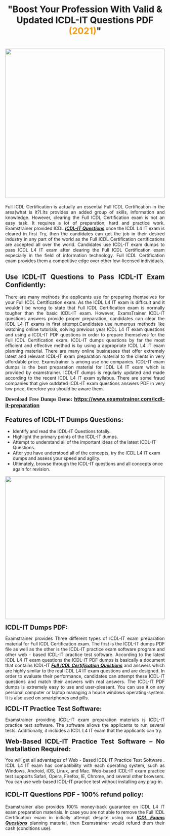 <h1 style="text-align: center;"><strong>"Boost Your Profession With Valid & Updated ICDL-IT Questions PDF <span style="color:#f39c12;">(</span><font color="#f39c12">2021)</font>"</strong></h1>

<h1><strong><a href="https://www.examstrainer.com/icdl-it-preparation"><img alt="" src="https://lh3.googleusercontent.com/pw/ACtC-3f8c-slHvsLmpoocRcSJ18CXwyuRuDgfxOBXx4IdSHEzjzfh_xOgpUBjgAAY02t4nrCZtN09VK0W3n2neEBZCEPjO0q0DqiUEWHT2FAznA-KvTY27ZQYN7h16PdyGeKKF-LX8DxtBlN22QRufsFJCN3=w1366-h541-no?authuser=0" style="width: 100%; height: 470px;" /></a></strong></h1>

<p style="text-align: justify;">Full ICDL Certification is actually an essential Full ICDL Certification in the area(what is it?).Its provides an added group of skills, information and knowledge. However, clearing the Full ICDL Certification exam is not an easy task. It requires a lot of preparation, hard and practice work. Examstrainer provided ICDL <em><a href="https://www.examstrainer.com/icdl-it-preparation"><strong>ICDL-IT Questions</strong></a></em> once the ICDL L4 IT exam is cleared in first Try, then the candidates can get the job in their desired industry in any part of the world as the Full ICDL Certification certifications are accepted all over the world. Candidates use ICDL-IT exam dumps to pass ICDL L4 IT exam after clearing the Full ICDL Certification exam especially in the field of information technology. Full ICDL Certification exam provides them a competitive edge over other low-licensed individuals.</p>

<h2 style="text-align: justify;"><strong>Use ICDL-IT Questions to Pass ICDL-IT Exam Confidently:</strong></h2>

<p style="text-align: justify;">There are many methods the applicants use for preparing themselves for your Full ICDL Certification exam. As the ICDL L4 IT exam is difficult and it wouldn’t be wrong to state that Full ICDL Certification exam is normally tougher than the basic ICDL-IT exam. However, ExamsTrainer ICDL-IT questions answers provide proper preparation, candidates can clear the ICDL L4 IT exams in first attempt.Candidates use numerous methods like watching online tutorials, solving previous year ICDL L4 IT exam questions and using a ICDL-IT PDF questions in order to prepare themselves for the Full ICDL Certification exam. ICDL-IT dumps questions by far the most efficient and effective method is by using a appropriate ICDL L4 IT exam planning material. There are many online businesses that offer extremely latest and relevant ICDL-IT exam preparation material to the clients in very affordable price. Examstrainer is among use one companies. ICDL-IT exam dumps is the best preparation material for ICDL L4 IT exam which is provided by examstrainer. ICDL-IT dumps is regularly updated and made according to the recent ICDL L4 IT exam syllabus. There are some fraud companies that give outdated ICDL-IT exam questions answers PDF in very low price, therefore you should be aware them.</p>

<p style="text-align: justify;"><span style="font-family:Georgia,serif;"><strong><span style="font-size:16px;">Download Free Dumps Demo:</span></strong></span> <span style="font-size:16px;"><strong><a href="https://www.examstrainer.com/icdl-it-preparation">https://www.examstrainer.com/icdl-it-preparation</a></strong></span></p>

<h3 style="text-align: justify;"><strong><span style="font-size:20px;">Features of ICDL-IT Dumps Questions:</span></strong></h3>

<ul>
	<li>Identify and read the ICDL-IT Questions totally.</li>
	<li>Highlight the primary points of the ICDL-IT dumps.</li>
	<li>Attempt to understand all of the important ideas of the latest ICDL-IT Questions.</li>
	<li>After you have understood all of the concepts, try the ICDL L4 IT exam dumps and assess your speed and agility.</li>
	<li>Ultimately, browse through the ICDL-IT questions and all concepts once again for revision.</li>
</ul>

<p><a href="https://www.examstrainer.com/full-icdl-certification-exam-questions"><img alt="" src="https://lh3.googleusercontent.com/pw/ACtC-3d_xTg0HpoP12oxsWWcg_1SUjqBFEuEO7WDQ368VPTl6ExuzazrYkK5jHsoYFCF8AGV0s9oMu3HExQh1rFBPlN69O0KP2LWrbcXqCrkT8zA2rOTvQ1BAvJxLBhtyb-j0euWtd77LC_5ATe7WmfpKzJX=w1367-h374-no?authuser=0" style="width: 100%; height: 450px;" /></a></p>

<p><strong><span style="font-size:20px;">ICDL-IT Dumps PDF:</span></strong></p>

<p style="text-align: justify;">Examstrainer provides Three different types of ICDL-IT exam preparation material for Full ICDL Certification exam. The first is the ICDL-IT dumps PDF file as well as the other is the ICDL-IT practice exam software program and other web - based ICDL-IT practice test software. According to the latest ICDL L4 IT exam questions the ICDL-IT PDF dumps is basically a document that contains ICDL-IT <em><a href="https://www.examstrainer.com/full-icdl-certification-exam-questions"><strong>Full ICDL Certification Questions</strong></a></em> and answers which are highly similar to the real ICDL L4 IT exam questions and are designed. In order to evaluate their performance, candidates can attempt these ICDL-IT questions and match their answers with real answers. The ICDL-IT PDF dumps is extremely easy to use and user-pleasant. You can use it on any personal computer or laptop managing a house windows operating-system. It is also used on smartphones and pills.</p>

<p style="text-align: justify;"><strong><span style="font-size:20px;">ICDL-IT Practice Test Software:</span></strong></p>

<p style="text-align: justify;">Examstrainer providing ICDL-IT exam preparation materials is ICDL-IT practice test software. The software allows the applicants to run several tests. Additionally, it includes a ICDL L4 IT exam that the applicants can try.</p>

<p style="text-align: justify;"><strong><span style="font-size:20px;">Web-Based ICDL-IT Practice Test Software – No Installation Required:</span></strong></p>

<p style="text-align: justify;">You will get all advantages of Web - Based ICDL-IT Practice Test Software . ICDL L4 IT exam has compatibility with each operating system, such as Windows, Android, iOS, Linux, and Mac. Web-based ICDL-IT exam practice test supports Safari, Opera, Firefox, IE, Chrome, and several other browsers. You can use web-based ICDL-IT practice test without installing any plug-in.</p>

<h4 style="text-align: justify;"><strong><span style="font-size:20px;">ICDL-IT Questions PDF - 100% refund policy:</span></strong></h4>

<p style="text-align: justify;">Examstrainer also provides 100% money-back guarantee on ICDL L4 IT exam preparation materials. In case you are not able to remove the Full ICDL Certification exam in initially attempt despite using our <em><a href="https://www.examstrainer.com/icdl-exams"><strong>ICDL Exams Questions</strong></a></em> planning material, then Examstrainer would refund them their cash (conditions use).</p>

